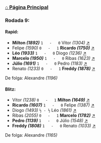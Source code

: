 ### [⌂ Página Principal](https://grupo-de-xadrez.github.io/)

### Rodada 9:

#### Rapid:

* **Milton *(1892)*** `1   -   0` Vitor *(1304)* [↗](https://www.lichess.org/cvAf4XYT) 
* Felipe *(1590)* `0   -   1` **Ricardo *(1750)*** [↗](https://www.lichess.org/jORs1Lx5) 
* **Léo *(1933)*** `1   -   0` Diogo *(1236)* [↗](https://www.lichess.org/bokVjkNU) 
* **Marcelo *(1950)*** `1   -   0` Ribas *(1623)* [↗](https://www.lichess.org/H57Di5PJ) 
* **Júlio *(1691)*** `1   -   0` Pedro *(1183)* [↗](https://www.lichess.org/rROVT2Qw) 
* Renato *(1233)* `0   -   1` **Freddy *(1878)*** [↗](https://www.lichess.org/rxPhGsIN) 

De folga: Alexandre *(1196)*

#### Blitz:

* Vitor *(1238)* `0   -   1` **Milton *(1649)*** [↗](https://www.lichess.org/vf5wM9Rz) 
* **Ricardo *(1607)*** `1   -   0` Felipe *(1387)* [↗](https://www.lichess.org/GY5kET9w) 
* Diogo *(1493)* `½ - ½` Léo *(1861)* [↗](https://www.lichess.org/JAvSCtvm) 
* Ribas *(2055)* `0   -   1` **Marcelo *(1782)*** [↗](https://www.lichess.org/7Y9AzenX) 
* **Pedro *(1139)*** `1   -   0` Júlio *(1548)* [↗](https://www.lichess.org/HIltIKfw) 
* **Freddy *(1808)*** `1   -   0` Renato *(1033)* [↗](https://www.lichess.org/He4kkwh3) 

De folga: Alexandre *(1165)*

